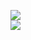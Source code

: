 [![](https://img.shields.io/badge/Made%20With-Github%20Spray-lightgrey.svg?style=for-the-badge&logo=github)](https://github.com/Annihil/github-spray#6189)  
[![](https://i.imgur.com/2DrTn0Z.gif)](https://github.com/Annihil/github-spray)